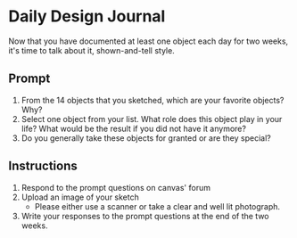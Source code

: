# Daily Design Journal

Now that you have documented at least one object each day for two weeks, it's time to talk about it, shown-and-tell style.

## Prompt

1. From the 14 objects that you sketched, which are your favorite objects? Why?
2. Select one object from your list. What role does this object play in your life? What would be the result if you did not have it anymore?
3. Do you generally take these objects for granted or are they special?

## Instructions

1. Respond to the prompt questions on canvas' forum
2. Upload an image of your  sketch
    - Please either use a scanner or take a clear and well lit photograph.
2. Write your responses to the prompt questions at the end of the two weeks.


